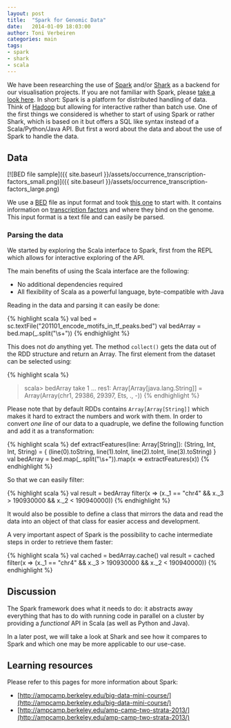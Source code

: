 ```yaml
---
layout: post
title:  "Spark for Genomic Data"
date:   2014-01-09 18:03:00
author: Toni Verbeiren
categories: main
tags:
- spark
- shark
- scala
---
```

We have been researching the use of [Spark](http://spark.incubator.apache.org/) and/or [Shark](https://github.com/amplab/shark/wiki) as a backend for our visualisation projects. If you are not familiar with Spark, please [take a look here](http://spark.incubator.apache.org/screencasts/1-first-steps-with-spark.html).
In short: Spark is a platform for distributed handling of data. Think of [Hadoop](http://hadoop.apache.org/) but allowing for interactive rather than batch use. One of the first things we considered is whether to start of using Spark or rather Shark, which is based on it but offers a SQL like syntax instead of a Scala/Python/Java API. But first a word about the data and about the use of Spark to handle the data.

## Data

[![BED file sample]({{ site.baseurl }}/assets/occurrence_transcription-factors_small.png)]({{ site.baseurl }}/assets/occurrence_transcription-factors_large.png)

We use a [BED](https://genome.ucsc.edu/FAQ/FAQformat.html#format1) file as input format and took [this one](ftp://ftp.1000genomes.ebi.ac.uk/vol1/ftp/phase1/analysis_results/functional_annotation/annotation_sets/201101_encode_motifs_in_tf_peaks.bed.gz) to start with. It contains information on [transcription factors](http://en.wikipedia.org/wiki/Transcription_factor) and where they bind on the genome. This input format is a text file and can easily be parsed.

### Parsing the data
We started by exploring the Scala interface to Spark, first from the REPL which allows for interactive exploring of the API.

The main benefits of using the Scala interface are the following:

* No additional dependencies required
* All flexibility of Scala as a powerful language, byte-compatible with Java

Reading in the data and parsing it can easily be done:

{% highlight scala %}
val bed = sc.textFile("201101_encode_motifs_in_tf_peaks.bed")
val bedArray = bed.map(_.split("\\s+"))
{% endhighlight %}

This does not *do* anything yet. The method `collect()` gets the data out of the RDD structure and return an Array. The first element from the dataset can be selected using:

{% highlight scala %}
>scala&gt; bedArray take 1
...
res1: Array[Array[java.lang.String]] = Array(Array(chr1, 29386, 29397, Ets, ., -))
{% endhighlight %}

Please note that by default RDDs contains `Array[Array[String]]` which makes it hard to extract the numbers and work with them. In order to convert *one line* of our data to a quadruple, we define the following function and add it as a transformation:

{% highlight scala %}
def extractFeatures(line: Array[String]): (String, Int, Int, String) = {
  (line(0).toString, line(1).toInt, line(2).toInt, line(3).toString)
}
val bedArray = bed.map(_.split("\\s+")).map(x =&gt; extractFeatures(x))
{% endhighlight %}

So that we can easily filter:

{% highlight scala %}
val result = bedArray filter(x =&gt; (x._1 == "chr4" && x._3 &gt; 190930000 && x._2 &lt; 190940000))
{% endhighlight %}

It would also be possible to define a class that mirrors the data and read the data into an object of that class for easier access and development.

A very important aspect of Spark is the possibility to cache intermediate steps in order to retrieve them faster:

{% highlight scala %}
val cached = bedArray.cache()
val result = cached filter(x =&gt; (x._1 == "chr4" && x._3 &gt; 190930000 && x._2 &lt; 190940000))
{% endhighlight %}

## Discussion

The Spark framework does what it needs to do: it abstracts away everything that has to do with running code in parallel on a cluster by providing a <em>functional</em> API in Scala (as well as Python and Java).

In a later post, we will take a look at Shark and see how it compares to Spark and which one may be more applicable to our use-case.

## Learning resources
Please refer to this pages for more information about Spark:

* [http://ampcamp.berkeley.edu/big-data-mini-course/](http://ampcamp.berkeley.edu/big-data-mini-course/)
* [http://ampcamp.berkeley.edu/amp-camp-two-strata-2013/](http://ampcamp.berkeley.edu/amp-camp-two-strata-2013/)
